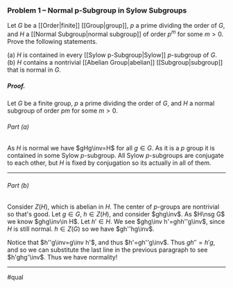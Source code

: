 ### Problem 1 – Normal p-Subgroup in Sylow Subgroups
Let $G$ be a [[Order|finite]] [[Group|group]], $p$ a prime dividing the order of $G$, and $H$ a [[Normal Subgroup|normal subgroup]] of order $p^m$ for some $m > 0$. Prove the following statements.

(a) $H$ is contained in every [[Sylow p-Subgroup|Sylow]] $p$-subgroup of $G$.
(b) $H$ contains a nontrivial [[Abelian Group|abelian]] [[Subgroup|subgroup]] that is normal in $G$.

##### *Proof.*
Let $G$ be a finite group, $p$ a prime dividing the order of $G$, and $H$ a normal  
subgroup of order $pm$ for some $m > 0$. 

###### Part (a)
As $H$ is normal we have $gHg\inv=H$ for all $g\in G$. As it is a $p$ group it is contained in some Sylow $p$-subgroup. All Sylow $p$-subgroups are conjugate to each other, but $H$ is fixed by conjugation so its actually in all of them.
***
###### Part (b)
Consider $Z(H)$, which is abelian in $H$. The center of $p$-groups are nontrivial so that's good. 
Let $g\in G$, $h\in Z(H)$, and consider $ghg\inv$. As $H\nsg G$ we know $ghg\inv\in H$. Let $h'\in H$. We see  $ghg\inv h'=ghh''g\inv$, since $H$ is still normal. $h\in Z(G)$ so we have $gh''hg\inv$. 

Notice that $h''g\inv=g\inv h'$, and thus $h'=gh''g\inv$. Thus $gh''=h'g$, and so we can substitute the last line in the previous paragraph to see $h'ghg'\inv$. Thus we have normality!
***
#qual